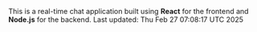 This is a real-time chat application built using **React** for the frontend and **Node.js** for the backend.
Last updated: Thu Feb 27 07:08:17 UTC 2025
